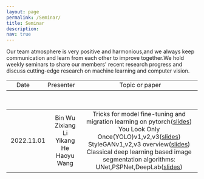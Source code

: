 ```yaml
---
layout: page
permalink: /Seminar/
title: Seminar
description: 
nav: true
---
```

Our team atmosphere is very positive and harmonious,and we always keep communication and learn from each other to improve together.We hold weekly seminars to share our members' recent research progress and discuss cutting-edge  research on machine learning and computer vision.
<br>

<table  rules="none" align="center" background="AAAAAA">
	<tr>
		<td width="150" align="center">
			<center>
				<font>Date</font> 
			</center>
		</td>
		<td width="150" align="center">
			<center>
				<font>Presenter</font> 
			</center>
		</td>
		<td width="800" align="center">
			<center>
				<font>Topic or paper</font> 
			</center>
		</td>		
	</tr>
  
</table>
<br>
<table  rules="none" align="center" background="AAAAAA">
	<tr>
		<td width="150" align="center">
			<center>
				<font>2022.11.01</font> 
			</center>
		</td>
		<td width="150" align="center">
			<center>
				<font>Bin Wu</font><br/>
        <font>Zixiang Li</font><br/>
        <font>Yikang He</font><br/>
        <font>Haoyu Wang</font><br/>
			</center>
		</td>
		<td width="800" align="center">
			<center>
				<font>Tricks  for model fine-tuning and migration learning on pytorch(<a href="https://weiwangtrento.github.io/assets/pdf/example_pdf.pdf">slides</a>)</font><br/>
        <font>You Look Only Once(YOLO)v1,v2,v3(<a href="https://weiwangtrento.github.io/assets/pdf/example_pdf.pdf">slides</a>)</font><br/>
        <font>StyleGANv1,v2,v3 overview(<a href="https://weiwangtrento.github.io/assets/pdf/example_pdf.pdf">slides</a>)</font><br/>
        <font>Classical deep learning based image segmentation algorithms: UNet,PSPNet,DeepLab(<a href="https://github.com/WeiWangTrento/WeiWangTrento.github.io/raw/master/assets/pdf/why1101.pdf">slides</a>)</font><br/>
			</center>
		</td>		
	</tr>
</table>

  
  

